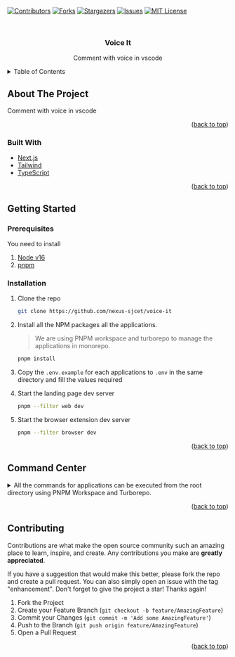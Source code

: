 [![Contributors][contributors-shield]][contributors-url]
[![Forks][forks-shield]][forks-url]
[![Stargazers][stars-shield]][stars-url]
[![Issues][issues-shield]][issues-url]
[![MIT License][license-shield]][license-url]

<!-- PROJECT LOGO -->
<br />
<div align="center">
  <h3 align="center">Voice It</h3>

  <p align="center">
    Comment with voice in vscode 
    <br />
  </p>
</div>

<!-- TABLE OF CONTENTS -->
<details>
  <summary>Table of Contents</summary>
  <ol>
    <li>
      <a href="#about-the-project">About The Project</a>
      <ul>
        <li><a href="#built-with">Built With</a></li>
      </ul>
    </li>
    <li>
      <a href="#getting-started">Getting Started</a>
      <ul>
        <li><a href="#prerequisites">Prerequisites</a></li>
        <li><a href="#installation">Installation</a></li>
      </ul>
    </li>
  </ol>
</details>

<!-- ABOUT THE PROJECT -->

## About The Project

Comment with voice in vscode

<p align="right">(<a href="#top">back to top</a>)</p>

### Built With

- [Next.js](https://nextjs.org/)
- [Tailwind](https://tailwindcss.com/)
- [TypeScript](https://typescriptlang.org/)

<p align="right">(<a href="#top">back to top</a>)</p>

<!-- GETTING STARTED -->

## Getting Started

### Prerequisites

You need to install

1. [Node v16](https://nodejs.org/en/)
2. [pnpm](https://pnpm.io/)

### Installation

1. Clone the repo

   ```sh
   git clone https://github.com/nexus-sjcet/voice-it
   ```

2. Install all the NPM packages all the applications.

   > We are using PNPM workspace and turborepo to manage the applications in monorepo.

   ```sh
   pnpm install
   ```

3. Copy the `.env.example` for each applications to `.env` in the same directory and fill the values required

4. Start the landing page dev server

   ```sh
   pnpm --filter web dev
   ```

5. Start the browser extension dev server

   ```sh
   pnpm --filter browser dev
   ```

<p align="right">(<a href="#top">back to top</a>)</p>

## Command Center

<details>

  <summary>
  All the commands for applications can be executed from the root directory using PNPM Workspace and Turborepo.
  </summary>

1. Landing page PNPM commands

   ```sh
     pnpm --filter web <pnpm options>
   ```

2. Browser Extension PNPM commands

   ```sh
     pnpm --filter browser <pnpm options>
   ```

3. VSCode Extension PNPM commands

   ```sh
     pnpm --filter vscode <pnpm options>
   ```

3. Turbo Pipeline Commands

   ```sh
     pnpm turbo run <pipeline_action_1> <pipeline_action_2>
   ```

4. Package installation command

   ```sh
   pnpm add "package-name" --filter "workspace-name"
   ```

### Misc Commands

1. Run lint

   ```sh
     pnpm lint
   ```

2. Run lint with autofixable fixes

   ```sh
     pnpm lint-fix
   ```

</details>

<p align="right">(<a href="#top">back to top</a>)</p>

## Contributing

Contributions are what make the open source community such an amazing place to learn, inspire, and create. Any contributions you make are **greatly appreciated**.

If you have a suggestion that would make this better, please fork the repo and create a pull request. You can also simply open an issue with the tag "enhancement".
Don't forget to give the project a star! Thanks again!

1. Fork the Project
2. Create your Feature Branch (`git checkout -b feature/AmazingFeature`)
3. Commit your Changes (`git commit -m 'Add some AmazingFeature'`)
4. Push to the Branch (`git push origin feature/AmazingFeature`)
5. Open a Pull Request

<p align="right">(<a href="#top">back to top</a>)</p>

[contributors-shield]: https://img.shields.io/github/contributors/nexus-sjcet/voice-it.svg?style=for-the-badge
[contributors-url]: https://github.com/nexus-sjcet/voice-it/graphs/contributors
[forks-shield]: https://img.shields.io/github/forks/nexus-sjcet/voice-it.svg?style=for-the-badge
[forks-url]: https://github.com/nexus-sjcet/voice-it/network/members
[stars-shield]: https://img.shields.io/github/stars/nexus-sjcet/voice-it.svg?style=for-the-badge
[stars-url]: https://github.com/nexus-sjcet/voice-it/stargazers
[issues-shield]: https://img.shields.io/github/issues/nexus-sjcet/voice-it.svg?style=for-the-badge
[issues-url]: https://github.com/nexus-sjcet/voice-it/issues
[license-shield]: https://img.shields.io/github/license/nexus-sjcet/voice-it.svg?style=for-the-badge
[license-url]: https://github.com/nexus-sjcet/voice-it/blob/main/LICENCE
